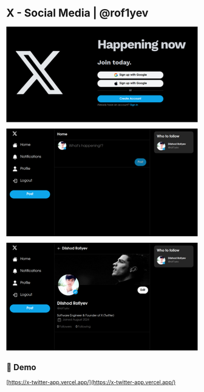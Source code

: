 # X - Social Media | @rof1yev

![Twitter-Auth](./public/images/twitter-clone-auth.png)

![Twitter-Home](./public/images/twitter-clone-home.png)

![Twitter-Profile](./public/images/twitter-clone-profile.png)

## 🚀 Demo

[https://x-twitter-app.vercel.app/](https://x-twitter-app.vercel.app/)
